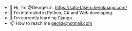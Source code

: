 - 👋 Hi, I’m @GeorgeLxL https://sato-takeru.herokuapp.com/
- 👀 I’m interested in Python, C# and Web developing.
- 🌱 I’m currently learning Django.
- 📫 How to reach me geolxl@hotmail.com

<!---
GeorgeLxL/GeorgeLxL is a ✨ special ✨ repository because its `README.md` (this file) appears on your GitHub profile.
You can click the Preview link to take a look at your changes.
--->
